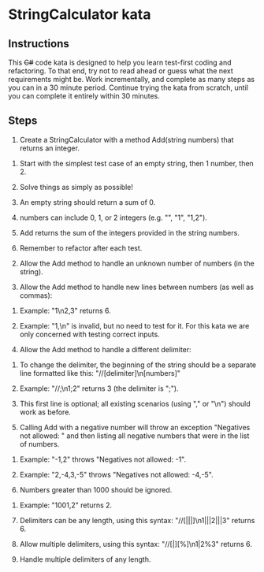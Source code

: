 # StringCalculator kata

## Instructions

This ~~C#~~ code kata is designed to help you learn test-first coding and refactoring. To that end, try not to read ahead or guess what the next requirements might be. Work incrementally, and complete as many steps as you can in a 30 minute period. Continue trying the kata from scratch, until you can complete it entirely within 30 minutes.

## Steps

1) Create a StringCalculator with a method Add(string numbers) that returns an integer.

1. Start with the simplest test case of an empty string, then 1 number, then 2.

1. Solve things as simply as possible!

1. An empty string should return a sum of 0.

1. numbers can include 0, 1, or 2 integers (e.g. "", "1", "1,2").

1. Add returns the sum of the integers provided in the string numbers.

1. Remember to refactor after each test.


2) Allow the Add method to handle an unknown number of numbers (in the string).


3) Allow the Add method to handle new lines between numbers (as well as commas):

1. Example: "1\n2,3" returns 6.

1. Example: "1,\n" is invalid, but no need to test for it. For this kata we are only concerned with testing correct inputs.


4) Allow the Add method to handle a different delimiter:

1. To change the delimiter, the beginning of the string should be a separate line formatted like this: "//[delimiter]\n[numbers]"

1. Example: "//;\n1;2" returns 3 (the delimiter is ";").

1. This first line is optional; all existing scenarios (using "," or "\n") should work as before.


5) Calling Add with a negative number will throw an exception "Negatives not allowed: " and then listing all negative numbers that were in the list of numbers.

1. Example: "-1,2" throws "Negatives not allowed: -1".

1. Example: "2,-4,3,-5" throws "Negatives not allowed: -4,-5".


6) Numbers greater than 1000 should be ignored.

1. Example: "1001,2" returns 2.


7) Delimiters can be any length, using this syntax: "//[|||]\n1|||2|||3" returns 6.


8) Allow multiple delimiters, using this syntax: "//[|][%]\n1|2%3" returns 6.


9) Handle multiple delimiters of any length.